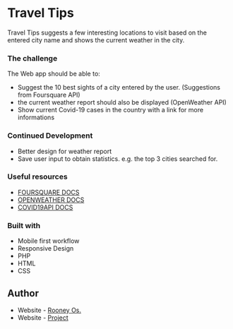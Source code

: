 # Travel Tips

Travel Tips suggests a few interesting locations to visit based on the entered city name and shows the current weather in the city. 

### The challenge 

The Web app should be able to:
- Suggest the 10 best sights of a city entered by the user. (Suggestions from Foursquare API)
- the current weather report should also be displayed (OpenWeather API)
- Show current Covid-19 cases in the country with a link for more informations

### Continued Development

- Better design for weather report
- Save user input to obtain statistics. e.g. the top 3 cities searched for.

### Useful resources

- [FOURSQUARE DOCS](https://developer.foursquare.com/docs/)
- [OPENWEATHER DOCS](https://openweathermap.org/api)
- [COVID19API DOCS](https://documenter.getpostman.com/view/10808728/SzS8rjbc)

### Built with

- Mobile first workflow
- Responsive Design
- PHP
- HTML
- CSS

## Author

- Website - [Rooney Os.](https://www.ronios.de)
- Website - [Project](https://travel.ronios.de)
